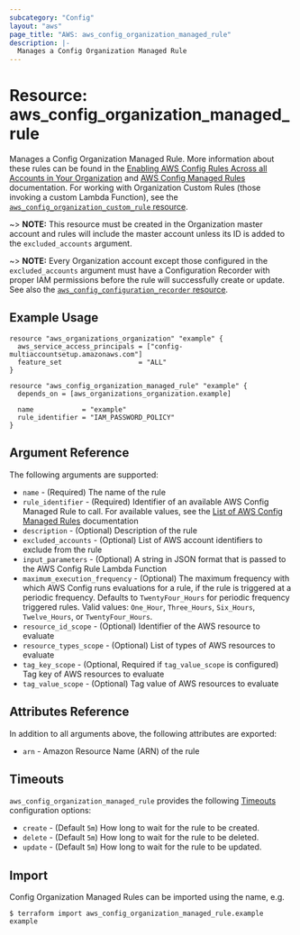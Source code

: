 ```yaml
---
subcategory: "Config"
layout: "aws"
page_title: "AWS: aws_config_organization_managed_rule"
description: |-
  Manages a Config Organization Managed Rule
---
```


# Resource: aws_config_organization_managed_rule

Manages a Config Organization Managed Rule. More information about these rules can be found in the [Enabling AWS Config Rules Across all Accounts in Your Organization](https://docs.aws.amazon.com/config/latest/developerguide/config-rule-multi-account-deployment.html) and [AWS Config Managed Rules](https://docs.aws.amazon.com/config/latest/developerguide/evaluate-config_use-managed-rules.html) documentation. For working with Organization Custom Rules (those invoking a custom Lambda Function), see the [`aws_config_organization_custom_rule` resource](/docs/providers/aws/r/config_organization_custom_rule.html).

~> **NOTE:** This resource must be created in the Organization master account and rules will include the master account unless its ID is added to the `excluded_accounts` argument.

~> **NOTE:** Every Organization account except those configured in the `excluded_accounts` argument must have a Configuration Recorder with proper IAM permissions before the rule will successfully create or update. See also the [`aws_config_configuration_recorder` resource](/docs/providers/aws/r/config_configuration_recorder.html).

## Example Usage

```hcl
resource "aws_organizations_organization" "example" {
  aws_service_access_principals = ["config-multiaccountsetup.amazonaws.com"]
  feature_set                   = "ALL"
}

resource "aws_config_organization_managed_rule" "example" {
  depends_on = [aws_organizations_organization.example]

  name            = "example"
  rule_identifier = "IAM_PASSWORD_POLICY"
}
```

## Argument Reference

The following arguments are supported:

* `name` - (Required) The name of the rule
* `rule_identifier` - (Required) Identifier of an available AWS Config Managed Rule to call. For available values, see the [List of AWS Config Managed Rules](https://docs.aws.amazon.com/config/latest/developerguide/managed-rules-by-aws-config.html) documentation
* `description` - (Optional) Description of the rule
* `excluded_accounts` - (Optional) List of AWS account identifiers to exclude from the rule
* `input_parameters` - (Optional) A string in JSON format that is passed to the AWS Config Rule Lambda Function
* `maximum_execution_frequency` - (Optional) The maximum frequency with which AWS Config runs evaluations for a rule, if the rule is triggered at a periodic frequency. Defaults to `TwentyFour_Hours` for periodic frequency triggered rules. Valid values: `One_Hour`, `Three_Hours`, `Six_Hours`, `Twelve_Hours`, or `TwentyFour_Hours`.
* `resource_id_scope` - (Optional) Identifier of the AWS resource to evaluate
* `resource_types_scope` - (Optional) List of types of AWS resources to evaluate
* `tag_key_scope` - (Optional, Required if `tag_value_scope` is configured) Tag key of AWS resources to evaluate
* `tag_value_scope` - (Optional) Tag value of AWS resources to evaluate

## Attributes Reference

In addition to all arguments above, the following attributes are exported:

* `arn` - Amazon Resource Name (ARN) of the rule

## Timeouts

`aws_config_organization_managed_rule` provides the following [Timeouts](/docs/configuration/resources.html#timeouts)
configuration options:

* `create` - (Default `5m`) How long to wait for the rule to be created.
* `delete` - (Default `5m`) How long to wait for the rule to be deleted.
* `update` - (Default `5m`) How long to wait for the rule to be updated.

## Import

Config Organization Managed Rules can be imported using the name, e.g.

```
$ terraform import aws_config_organization_managed_rule.example example
```
